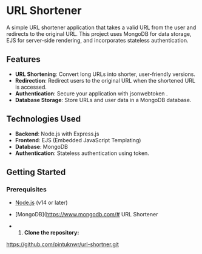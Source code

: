 # URL Shortener

A simple URL shortener application that takes a valid URL from the user and redirects to the original URL. 
This project uses MongoDB for data storage, EJS for server-side rendering, and incorporates stateless authentication.

## Features

- **URL Shortening**: Convert long URLs into shorter, user-friendly versions.
- **Redirection**: Redirect users to the original URL when the shortened URL is accessed.
- **Authentication**: Secure your application with jsonwebtoken .
- **Database Storage**: Store URLs and user data in a MongoDB database.

## Technologies Used

- **Backend**: Node.js with Express.js
- **Frontend**: EJS (Embedded JavaScript Templating)
- **Database**: MongoDB
- **Authentication**: Stateless authentication using token.

## Getting Started

### Prerequisites

- [Node.js](https://nodejs.org/) (v14 or later)
- [MongoDB](https://www.mongodb.com/# URL Shortener

- 1. **Clone the repository:**
  
 https://github.com/pintuknwr/url-shortner.git
  




